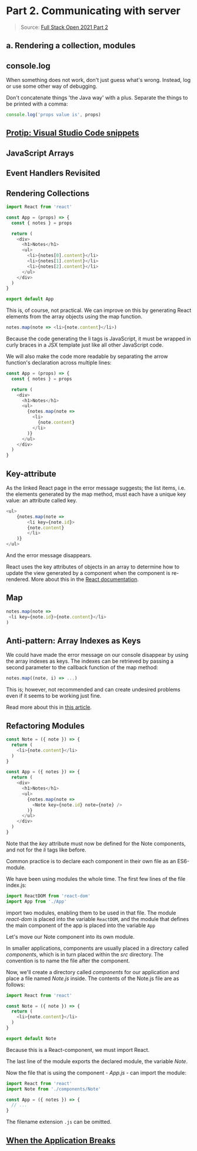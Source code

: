 # Part 2. Communicating with server

> Source: [Full Stack Open 2021 Part 2](https://fullstackopen.com/en/part2)

## **a. Rendering a collection, modules**

## console.log
When something does not work, don't just guess what's wrong. Instead, log or use some other way of debugging.

Don't concatenate things 'the Java way' with a plus. Separate the things to be printed with a comma:

```javascript
console.log('props value is', props)
```

## [**Protip: Visual Studio Code snippets**](https://marketplace.visualstudio.com/items?itemName=xabikos.ReactSnippets)

## JavaScript Arrays

## Event Handlers Revisited

## Rendering Collections

```javascript
import React from 'react'

const App = (props) => {
  const { notes } = props

  return (
    <div>
      <h1>Notes</h1>
      <ul>
        <li>{notes[0].content}</li>
        <li>{notes[1].content}</li>
        <li>{notes[2].content}</li>
      </ul>
    </div>
  )
}

export default App
```

This is, of course, not practical. We can improve on this by generating React elements from the array objects using the map function.

```javascript
notes.map(note => <li>{note.content}</li>)
```

Because the code generating the li tags is JavaScript, it must be wrapped in curly braces in a JSX template just like all other JavaScript code.

We will also make the code more readable by separating the arrow function's declaration across multiple lines:

```javascript
const App = (props) => {
  const { notes } = props

  return (
    <div>
      <h1>Notes</h1>
      <ul>
        {notes.map(note => 
          <li>
            {note.content}
          </li>
        )}
      </ul>
    </div>
  )
}
```

## Key-attribute

As the linked React page in the error message suggests; the list items, i.e. the elements generated by the map method, must each have a unique key value: an attribute called key.

```javascript
<ul>
    {notes.map(note => 
        <li key={note.id}>
        {note.content}
        </li>
    )}
</ul>
```

And the error message disappears.

React uses the key attributes of objects in an array to determine how to update the view generated by a component when the component is re-rendered. More about this in the [React documentation](https://reactjs.org/docs/reconciliation.html#recursing-on-children).

## Map

 ```javascript
 notes.map(note =>
  <li key={note.id}>{note.content}</li>
)
 ```

 ## Anti-pattern: Array Indexes as Keys

 We could have made the error message on our console disappear by using the array indexes as keys. The indexes can be retrieved by passing a second parameter to the callback function of the map method:

 ```javascript
 notes.map((note, i) => ...)
 ```

 This is; however, not recommended and can create undesired problems even if it seems to be working just fine.

Read more about this in [this article](https://robinpokorny.medium.com/index-as-a-key-is-an-anti-pattern-e0349aece318).

## Refactoring Modules

```javascript
const Note = ({ note }) => {
  return (
    <li>{note.content}</li>
  )
}

const App = ({ notes }) => {
  return (
    <div>
      <h1>Notes</h1>
      <ul>
        {notes.map(note => 
          <Note key={note.id} note={note} />
        )}
      </ul>
    </div>
  )
}
```

Note that the *key* attribute must now be defined for the Note components, and not for the *li* tags like before.

Common practice is to declare each component in their own file as an ES6-module.

We have been using modules the whole time. The first few lines of the file index.js:

```javascript
import ReactDOM from 'react-dom'
import App from './App'
```

import two modules, enabling them to be used in that file. The module *react-dom* is placed into the variable `ReactDOM`, and the module that defines the main component of the app is placed into the variable `App`

Let's move our Note component into its own module.

In smaller applications, components are usually placed in a directory called *components*, which is in turn placed within the *src* directory. The convention is to name the file after the component.

Now, we'll create a directory called *components* for our application and place a file named *Note.js* inside. The contents of the Note.js file are as follows:

```javascript
import React from 'react'

const Note = ({ note }) => {
  return (
    <li>{note.content}</li>
  )
}

export default Note
```

Because this is a React-component, we must import React.

The last line of the module exports the declared module, the variable *Note*.

Now the file that is using the component - *App.js* - can import the module:

```javascript
import React from 'react'
import Note from './components/Note'

const App = ({ notes }) => {
  // ...
}
```

The filename extension `.js` can be omitted.

## [When the Application Breaks](https://fullstackopen.com/en/part2/rendering_a_collection_modules#when-the-application-breaks)
